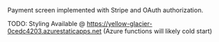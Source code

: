Payment screen implemented with Stripe and OAuth authorization.


TODO: Styling
Available @ https://yellow-glacier-0cedc4203.azurestaticapps.net (Azure functions will likely cold start)

